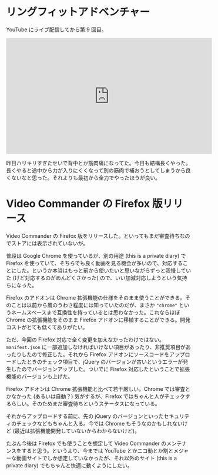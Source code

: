 # リングフィットアドベンチャー
YouTube にライブ配信してから第 9 回目。

<iframe width="560" height="315" src="https://www.youtube.com/embed/cyUdXBMEcKA" frameborder="0" allow="accelerometer; autoplay; clipboard-write; encrypted-media; gyroscope; picture-in-picture" allowfullscreen></iframe>

昨日ハリキリすぎたせいで背中とか筋肉痛になってた。今日も結構長くやった。長くやると途中から力が入りにくくなって別の筋肉で補おうとしてしまうから良くないなと思った。それよりも最初から全力でやったほうが良い。

# Video Commander の Firefox 版リリース
Video Commander の Firefox 版をリリースした。といってもまだ審査待ちなのでストアには表示されていないが。

普段は Google Chrome を使っているが、別の用途 (this is a private diary) で Firefox を使っていて、そちらでも良く動画を見る機会が多いので、対応することにした。というか本当はもっと前から使いたいと思いながらずっと我慢していた (けど対応するのがめんどくさかった) ので、いい加減対応しようという気持ちになった。

Firefox のアドオンは Chrome 拡張機能の仕様をそのまま使うことができる。そのことは以前から風のうわさ程度には知っていたのだが、まさか `"chrome"` というネームスペースまで互換性を持っているとは思わなかった。これならほぼ Chrome の拡張機能をそのまま Firefox アドオンに移植することができる。開発コストがとても低くてありがたい。

ただ、今回の Firefox 対応で全く変更を加えなかったわけではない。`manifest.json` に一部追加しなければいけない項目があったり、非推奨項目があったりしたので修正した。それから Firefox アドオンにソースコードをアップロードしたときのチェック項目で、jQuery のバージョンが古いというエラーが発生したのでバージョンアップした。ついでに Firefox 対応したということで拡張機能のバージョンも上げた。

Firefox アドオンは Chrome 拡張機能と比べて若干厳しい。Chrome では審査とかなかった (あるいは自動？) 気がするが、Firefox ではちゃんと人がチェックするらしい。そのためまだ審査待ちというステータスになっている。

それからアップロードする前に、先の jQuery のバージョンといったセキュリティのチェックなどもちゃんと入る。今では Chrome もそうなのかもしれないけど (最近は拡張機能開発していないからわからないけど)。

たぶん今後は Firefox でも使うことを想定して Video Commander のメンテナンスをすると思う。というより、今までは YouTube とかニコ動とか割とメジャーな動画サイトでしか想定していなかったが、それ以外のサイト (this is a private diary) でもちゃんと快適に動くようにしたい。
